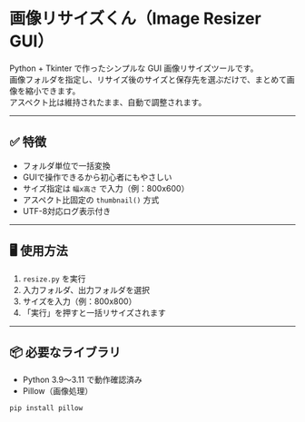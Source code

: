 # 画像リサイズくん（Image Resizer GUI）

Python + Tkinter で作ったシンプルな GUI 画像リサイズツールです。  
画像フォルダを指定し、リサイズ後のサイズと保存先を選ぶだけで、まとめて画像を縮小できます。  
アスペクト比は維持されたまま、自動で調整されます。

---

## ✅ 特徴

- フォルダ単位で一括変換
- GUIで操作できるから初心者にもやさしい
- サイズ指定は `幅x高さ` で入力（例：800x600）
- アスペクト比固定の `thumbnail()` 方式
- UTF-8対応ログ表示付き

---

## 🖥️ 使用方法

1. `resize.py` を実行
2. 入力フォルダ、出力フォルダを選択
3. サイズを入力（例：800x800）
4. 「実行」を押すと一括リサイズされます

---

## 📦 必要なライブラリ

- Python 3.9〜3.11 で動作確認済み
- Pillow（画像処理）

```bash
pip install pillow
